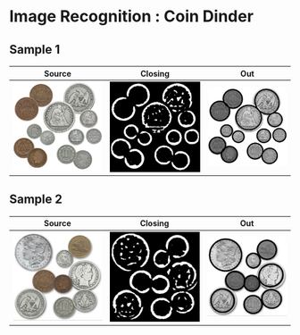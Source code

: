 # Image Recognition : Coin Dinder

## Sample 1

| Source                          | Closing                               | Out                           |
| ------------------------------- | ------------------------------------- | ----------------------------- |
| ![src.png](./images/coins1.jpg) | ![closing.png](./images/closing1.jpg) | ![out.png](./images/out1.jpg) |

## Sample 2

| Source                          | Closing                               | Out                           |
| ------------------------------- | ------------------------------------- | ----------------------------- |
| ![src.png](./images/coins2.jpg) | ![closing.png](./images/closing2.jpg) | ![out.png](./images/out2.jpg) |
